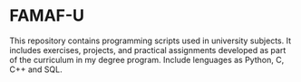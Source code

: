 # FAMAF-U
This repository contains programming scripts used in university subjects. It includes exercises, projects, and practical assignments developed as part of the curriculum in my degree program. 
Include lenguages as Python, C, C++ and SQL.
